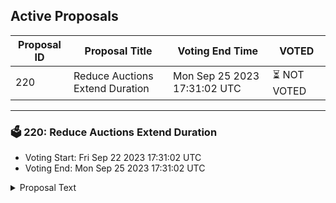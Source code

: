 ## Active Proposals

| Proposal ID | Proposal Title | Voting End Time | VOTED |
|-------------|----------------|-----------------|-------|
| 220 | Reduce Auctions Extend Duration | Mon Sep 25 2023 17:31:02 UTC | ⏳ NOT VOTED |

---

### 🗳 220: Reduce Auctions Extend Duration
- Voting Start: Fri Sep 22 2023 17:31:02 UTC
- Voting End: Mon Sep 25 2023 17:31:02 UTC

<details>
<summary>Proposal Text</summary>
 
Based on community feedback the current extend duration of 15 minutes that is triggered when a bid is placed close to the auction end time seems to be too long and a shorter period is preferred.
This proposal reduces the extend duration from 15 minutes to 5.
</details>
